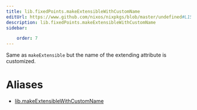 ```yaml
---
title: lib.fixedPoints.makeExtensibleWithCustomName
editUrl: https://www.github.com/nixos/nixpkgs/blob/master/undefined#L151C34
description: lib.fixedPoints.makeExtensibleWithCustomName
sidebar:

    order: 7
---
```


Same as `makeExtensible` but the name of the extending attribute is
customized.


# Aliases

- [lib.makeExtensibleWithCustomName](/nix-doc-comments/reference/lib/lib-makeextensiblewithcustomname)


